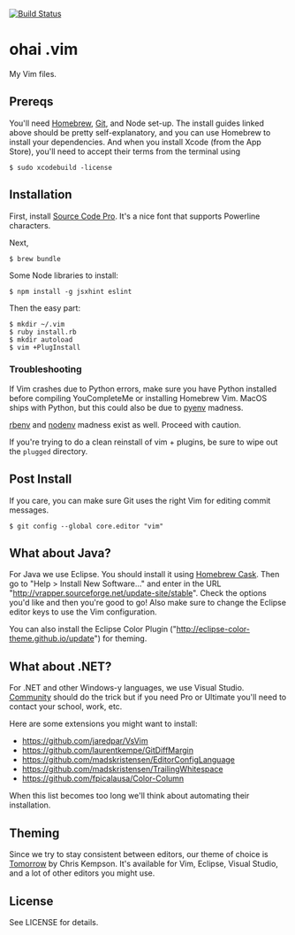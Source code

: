 [![Build Status](https://travis-ci.com/bergren2/dotfiles.svg?branch=master)](https://travis-ci.com/bergren2/dotfiles)

# ohai .vim

My Vim files.

## Prereqs

You'll need [Homebrew](http://brew.sh), [Git](https://help.github.com/articles/generating-ssh-keys/),
and Node set-up. The install guides linked above should be pretty self-explanatory,
and you can use Homebrew to install your dependencies. And when you install
Xcode (from the App Store), you'll need to accept their terms from the terminal
using

    $ sudo xcodebuild -license

## Installation

First, install [Source Code Pro](https://github.com/adobe-fonts/source-code-pro).
It's a nice font that supports Powerline characters.

Next,

    $ brew bundle

Some Node libraries to install:

    $ npm install -g jsxhint eslint

Then the easy part:

    $ mkdir ~/.vim
    $ ruby install.rb
    $ mkdir autoload
    $ vim +PlugInstall

### Troubleshooting

If Vim crashes due to Python errors, make sure you have Python installed before
compiling YouCompleteMe or installing Homebrew Vim. MacOS ships with Python, but
this could also be due to [pyenv](https://github.com/pyenv/pyenv) madness.

[rbenv](https://github.com/rbenv/rbenv) and [nodenv](https://github.com/nodenv/nodenv)
madness exist as well. Proceed with caution.

If you're trying to do a clean reinstall of vim + plugins, be sure to wipe out
the `plugged` directory.

## Post Install

If you care, you can make sure Git uses the right Vim for editing commit
messages.

    $ git config --global core.editor "vim"

## What about Java?

For Java we use Eclipse. You should install it using [Homebrew Cask](http://caskroom.io/).
Then go to "Help > Install New Software..." and enter in the URL
"http://vrapper.sourceforge.net/update-site/stable". Check the options you'd
like and then you're good to go! Also make sure to change the Eclipse editor
keys to use the Vim configuration.

You can also install the Eclipse Color Plugin ("http://eclipse-color-theme.github.io/update")
for theming.

## What about .NET?

For .NET and other Windows-y languages, we use Visual Studio. [Community](https://www.visualstudio.com/en-us/downloads/download-visual-studio-vs.aspx) should do the trick but if you need Pro or Ultimate you'll need to contact your school, work, etc.

Here are some extensions you might want to install:
- https://github.com/jaredpar/VsVim
- https://github.com/laurentkempe/GitDiffMargin
- https://github.com/madskristensen/EditorConfigLanguage
- https://github.com/madskristensen/TrailingWhitespace
- https://github.com/fpicalausa/Color-Column

When this list becomes too long we'll think about automating their installation.

## Theming

Since we try to stay consistent between editors, our theme of choice is
[Tomorrow](https://github.com/chriskempson/tomorrow-theme) by Chris Kempson.
It's available for Vim, Eclipse, Visual Studio, and a lot of other editors you
might use.

## License

See LICENSE for details.
